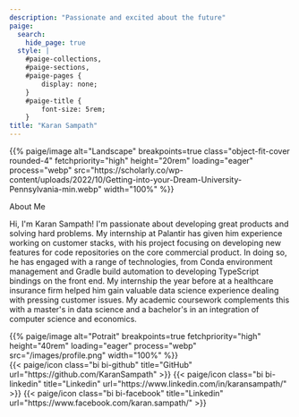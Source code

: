 ```yaml
---
description: "Passionate and excited about the future"
paige:
  search:
    hide_page: true
  style: |
    #paige-collections,
    #paige-sections,
    #paige-pages {
        display: none;
    }
    #paige-title {
        font-size: 5rem;
    }
title: "Karan Sampath"
---
```


<p>{{% paige/image alt="Landscape" breakpoints=true class="object-fit-cover rounded-4" fetchpriority="high" height="20rem" loading="eager" process="webp" src="https://scholarly.co/wp-content/uploads/2022/10/Getting-into-your-Dream-University-Pennsylvania-min.webp" width="100%" %}}</p>

<p class="display-5 fw-bold h2 text-left">About Me</p>

<div class="container-fluid">
    <!-- <div class="justify-content-left row"> -->
        <div class="col col-auto col-lg-7 px-0">
            <p class="lead text-left">Hi, I'm Karan Sampath! I'm passionate about developing great products and solving hard problems. My internship at Palantir has given him experience working on customer stacks, with his project focusing on developing new features for code repositories on the core commercial product. In doing so, he has engaged with a range of technologies, from Conda environment management and Gradle build automation to developing TypeScript bindings on the front end. My internship the year before at a healthcare insurance firm helped him gain valuable data science experience dealing with pressing customer issues. My academic coursework complements this with a master's in data science and a bachelor's in an integration of computer science and economics.</p>
        </div>
    <!-- </div> -->
</div>

<div class="column-gap-3 d-flex display-6 justify-content-center mb-3">
{{% paige/image alt="Potrait" breakpoints=true fetchpriority="high" height="40rem" loading="eager" process="webp" src="/images/profile.png" width="100%" %}}
</div>


<div class="column-gap-3 d-flex display-6 justify-content-center mb-3">
    {{< paige/icon class="bi bi-github" title="GitHub" url="https://github.com/KaranSampath" >}}
    {{< paige/icon class="bi bi-linkedin" title="Linkedin" url="https://www.linkedin.com/in/karansampath/" >}}
    {{< paige/icon class="bi bi-facebook" title="Linkedin" url="https://www.facebook.com/karan.sampath/" >}}
</div>

>

<!-- ![image](/images/profile.png?w=150&h=150) -->


